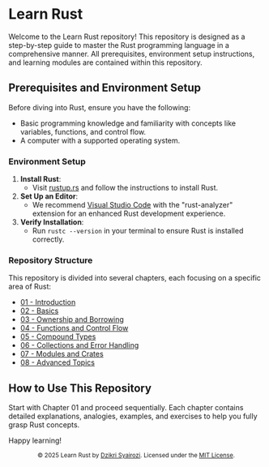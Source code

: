 # Learn Rust

Welcome to the Learn Rust repository! This repository is designed as a step-by-step guide to master the Rust programming language in a comprehensive manner. All prerequisites, environment setup instructions, and learning modules are contained within this repository.

## Prerequisites and Environment Setup

Before diving into Rust, ensure you have the following:
- Basic programming knowledge and familiarity with concepts like variables, functions, and control flow.
- A computer with a supported operating system.

### Environment Setup
1. **Install Rust**: 
   - Visit [rustup.rs](https://rustup.rs) and follow the instructions to install Rust.
2. **Set Up an Editor**:
   - We recommend [Visual Studio Code](https://code.visualstudio.com/) with the "rust-analyzer" extension for an enhanced Rust development experience.
3. **Verify Installation**:
   - Run `rustc --version` in your terminal to ensure Rust is installed correctly.

### Repository Structure

This repository is divided into several chapters, each focusing on a specific area of Rust:

- [01 - Introduction](01-Introduction/README.md)
- [02 - Basics](02-Basics/README.md)
- [03 - Ownership and Borrowing](03-Ownership-Borrowing/README.md)
- [04 - Functions and Control Flow](04-Functions-Control-Flow/README.md)
- [05 - Compound Types](05-Compound-Types/README.md)
- [06 - Collections and Error Handling](06-Collections-Error-Handling/README.md)
- [07 - Modules and Crates](07-Modules-Crates/README.md)
- [08 - Advanced Topics](08-Advanced-Topics/README.md)

## How to Use This Repository

Start with Chapter 01 and proceed sequentially. Each chapter contains detailed explanations, analogies, examples, and exercises to help you fully grasp Rust concepts.

Happy learning!

<p align="center"> <sub>© 2025 Learn Rust by <a href="https://github.com/dzikrisyairozi">Dzikri Syairozi</a>. Licensed under the <a href="./LICENSE">MIT License</a>.</sub> </p>